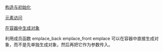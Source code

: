 

[构造与初始化](01_initialize.cpp)

[元素访问](02_access.cpp)

[在容器中生成对象](03_emplace.cpp)

利用成员函数 emplace_back emplace_front emplace 可以在容器中直接生成对象，而不是先单独生成对象，然后再把它作为参数传入。

